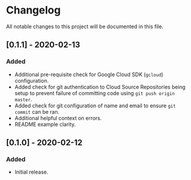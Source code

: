 # Changelog

All notable changes to this project will be documented in this file.

## [0.1.1] - 2020-02-13

### Added

-   Additional pre-requisite check for Google Cloud SDK (`gcloud`) configuration.
-   Added check for git authentication to Cloud Source Repositories being setup to prevent failure of committing code using `git push origin master`.
-   Added check for git configuration of name and email to ensure `git commit` can be ran.
-   Additional helpful context on errors.
-   README example clarity.

## [0.1.0] - 2020-02-12

### Added

-   Initial release.
